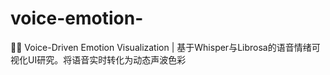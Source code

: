# voice-emotion-
🎤✨ Voice-Driven Emotion Visualization | 基于Whisper与Librosa的语音情绪可视化UI研究。将语音实时转化为动态声波色彩

